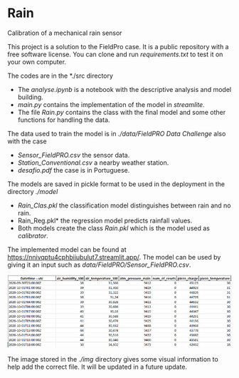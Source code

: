 # Rain
Calibration of a mechanical rain sensor

This project is a solution to the FieldPro case. It is a public repository with a free software license. You can clone and run *requirements.txt* to test it on your own computer.

The codes are in the *./src directory
- The *analyse.ipynb* is a notebook with the descriptive analysis and model building.
- *main.py* contains the implementation of the model in *streamlite*.
- The file *Rain.py* contains the class with the final model and some other functions for handling the data.

The data used to train the model is in *./data/FieldPRO Data Challenge* also with the case
- *Sensor_FieldPRO.csv* the sensor data.
- *Station_Conventional.csv* a nearby weather station.
- *desafio.pdf* the case is in Portuguese.

The models are saved in pickle format to be used in the deployment in the directory *./model*
- *Rain_Clas.pkl* the classification model distinguishes between rain and no rain.
- Rain_Reg.pkl* the regression model predicts rainfall values.
- Both models create the class *Rain.pkl* which is the model used as *calibrator*.

The implemented model can be found at https://nnivqptu4cphbiiubulut7.streamlit.app/. The model can be used by giving it an input such as *data/FieldPRO/Sensor_FieldPRO.csv*.

![alt text](https://github.com/FollowingTheRabbit/rain/blob/main/img/data_input.PNG)

The image stored in the *./img* directory gives some visual information to help add the correct file. It will be updated in a future update.
